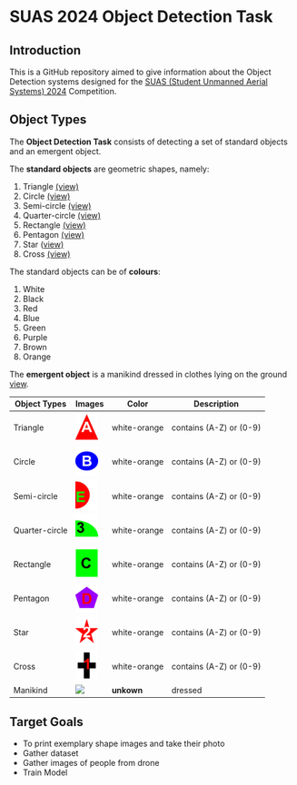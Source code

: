 # SUAS 2024 Object Detection Task

## Introduction

This is a GitHub repository aimed to give information about the Object Detection systems designed for the [SUAS (Student Unmanned Aerial Systems) 2024](https://suas-competition.org/) Competition. 

## Object Types

The **Object Detection Task** consists of detecting a set of standard objects and an emergent object.

The **standard objects** are geometric shapes, namely:

1. Triangle [(view)](images/triangle.jpg)
2. Circle [(view)](images/circuit.jpg)
3. Semi-circle [(view)](images/semi-circuit.jpg)
4. Quarter-circle [(view)](images/quarter-circle.jpg)
5. Rectangle [(view)](images/rectangle.jpg)
6. Pentagon [(view)](images/pentagon.jpg)
7. Star ([view)](images/star.jpg)
8. Cross [(view)](images/cross.jpg)

The standard objects can be of **colours**:

1. White
2. Black
3. Red
4. Blue
5. Green
6. Purple
7. Brown
8. Orange

The **emergent object** is a manikind dressed in clothes lying on the ground [view](images/manikind.jpg).

| Object Types | Images | Color | Description |
| ---------|----------|----------|----------|
| Triangle | <img src="images/triangle.jpg" width="40"> | white-orange | contains (A-Z) or (0-9) |
| Circle | <img src="images/circuit.jpg" width="40">  | white-orange | contains (A-Z) or (0-9) |
| Semi-circle | <img src="images/semi-circuit.jpg" width="40">  | white-orange | contains (A-Z) or (0-9) |
| Quarter-circle | <img src="images/quarter-circle.jpg" width="40">  | white-orange | contains (A-Z) or (0-9) |
| Rectangle | <img src="images/rectangle.jpg" width="40"> | white-orange | contains (A-Z) or (0-9) |
| Pentagon | <img src="images/pentagon.jpg" width="40">  | white-orange | contains (A-Z) or (0-9) |
| Star | <img src="images/star.jpg" width="40">  | white-orange | contains (A-Z) or (0-9) |
| Cross | <img src="images/cross.jpg" width="40">  | white-orange | contains (A-Z) or (0-9) |
| Manikind | <img src="images/manikind.jpg" width="40"> | **unkown** | dressed |

## Target Goals

- To print exemplary shape images and take their photo
- Gather dataset
- Gather images of people from drone
- Train Model
